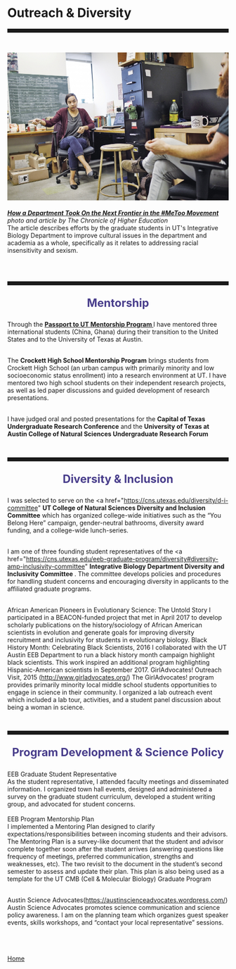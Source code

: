<body>
		
<div class="container">
<div class="blurb">
<h1>Outreach & Diversity</h1>
<hr style="height:9px;color:#84949B"><br>
	
<img src="/images/chronicle1.jpg"> <br><br>
<a href="https://www.chronicle.com/article/How-a-Department-Took-On-the/245050"><i><b> How a Department Took On the Next Frontier in the #MeToo Movement</b></i></a> <br><i>photo and article by The Chronicle of Higher Education</i><br>
The article describes efforts by the graduate students in UT's Integrative Biology Department to improve cultural issues in the department and academia as a whole, specifically as it relates to addressing racial insensitivity and sexism. <br><br>


<br><hr style="height:9px;color:#84949B">
<p style="text-align:center;font-size:180%"><b><font color="darkslateblue">Mentorship</font></b><br></p>

Through the <a href="https://world.utexas.edu/isss/programs/passport-to-ut"><b>Passport to UT Mentorship Program </b> </a>I have mentored three international students (China, Ghana) during their transition to the United States and to the University of Texas at Austin. <br><br>

The <b>Crockett High School Mentorship Program</b> brings students from Crockett High School (an urban campus with primarily minority and low socioeconomic status enrollment) into a research environment at UT. I have mentored two high school students on their independent research projects, as well as led paper discussions and guided development of research presentations. <br><br>

I have judged oral and posted presentations for the <b>Capital of Texas Undergraduate Research Conference</b> and the <b>University of Texas at Austin College of Natural Sciences Undergraduate Research Forum </b><br>



<br><hr style="height:9px;color:#84949B">
<p style="text-align:center;font-size:180%"><b><font color="darkslateblue">Diversity & Inclusion </font></b><br></p>

I was selected to serve on the <a href="https://cns.utexas.edu/diversity/d-i-committee" <b> UT College of Natural Sciences Diversity and Inclusion Committee</b> </a> which has organized college-wide initiatives such as the “You Belong Here” campaign, gender-neutral bathrooms, diversity award funding, and a college-wide lunch-series.<br><br>

I am one of three founding student representatives of the <a href="https://cns.utexas.edu/eeb-graduate-program/diversity#diversity-amp-inclusivity-committee" <b> Integrative Biology Department Diversity and Inclusivity Committee </b></a>. The committee develops policies and procedures for handling student concerns and encouraging diversity in applicants to the affiliated graduate programs. <br><br>

African American Pioneers in Evolutionary Science: The Untold Story
I participated in a BEACON-funded project that met in April 2017 to develop scholarly 
publications on the history/sociology of African American scientists in evolution and generate goals for improving diversity recruitment and inclusivity for students in evolutionary biology.
Black History Month: Celebrating Black Scientists, 2016
I collaborated with the UT Austin EEB Department to run a black history month campaign 
highlight black scientists. This work inspired an additional program highlighting Hispanic-American scientists in September 2017.
GirlAdvocates! Outreach Visit, 2015 (http://www.girladvocates.org/)
The GirlAdvocates! program provides primarily minority local middle school students 
opportunities to engage in science in their community. I organized a lab outreach event which included a lab tour, activities, and a student panel discussion about being a woman in science.



<br><hr style="height:9px;color:#84949B">
<p style="text-align:center;font-size:180%"><b><font color="darkslateblue">Program Development & Science Policy </font></b><br></p>

EEB Graduate Student Representative <br>
As the student representative, I attended faculty meetings and disseminated information. I 
organized town hall events, designed and administered a survey on the graduate student 
curriculum, developed a student writing group, and advocated for student concerns. <br><br>
EEB Program Mentorship Plan <br>
I implemented a Mentoring Plan designed to clarify expectations/responsibilities between 
incoming students and their advisors. The Mentoring Plan is a survey-like document that the
student and advisor complete together soon after the student arrives (answering questions like frequency of meetings, preferred communication, strengths and weaknesses, etc). The two revisit to the document in the student’s second semester to assess and update their plan. This plan is also being used as a template for the UT CMB (Cell & Molecular Biology) Graduate Program <br><br>

Austin Science Advocates(https://austinscienceadvocates.wordpress.com/) <br>
Austin Science Advocates promotes science communication and science policy awareness. I am on the planning team which organizes guest speaker events, skills workshops, and “contact your local representative” sessions. <br><br>



<br><br><a href="../">Home</a>
